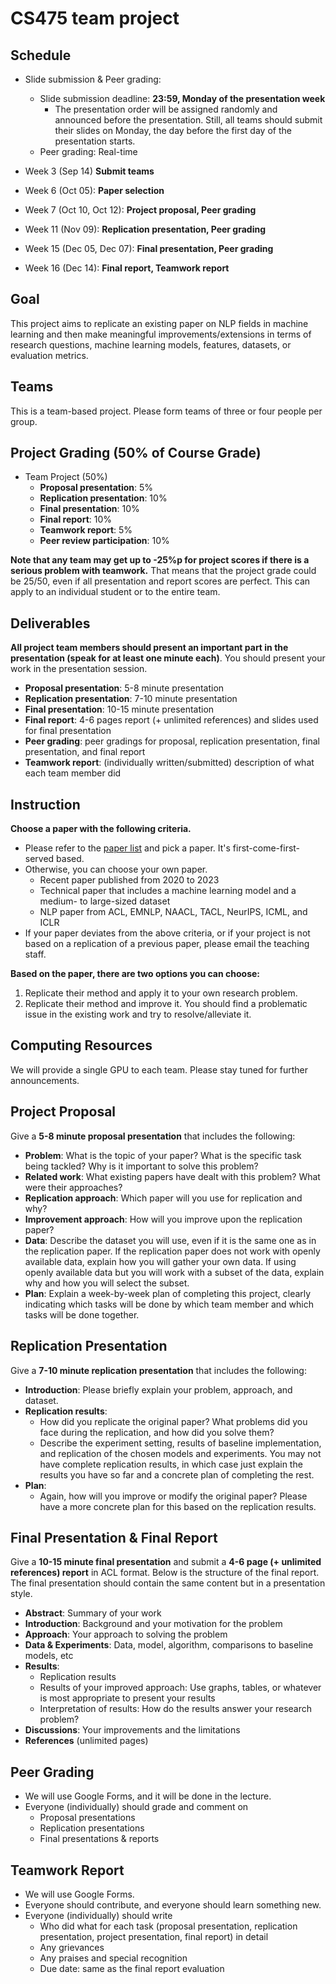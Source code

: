 # CS475 team project

## Schedule
- Slide submission & Peer grading:
  - Slide submission deadline: **23:59, Monday of the presentation week**
    - The presentation order will be assigned randomly and announced before the presentation. Still, all teams should submit their slides on Monday, the day before the first day of the presentation starts.
  - Peer grading: Real-time
 
- Week  3 (Sep 14) **Submit teams**
- Week  6 (Oct 05): **Paper selection**
- Week  7 (Oct 10, Oct 12): **Project proposal, Peer grading**
- Week 11 (Nov 09): **Replication presentation, Peer grading**
- Week 15 (Dec 05, Dec 07): **Final presentation, Peer grading**
- Week 16 (Dec 14): **Final report, Teamwork report**


## Goal
This project aims to replicate an existing paper on NLP fields in machine learning and then make meaningful improvements/extensions in terms of research questions, machine learning models, features, datasets, or evaluation metrics.


## Teams
This is a team-based project. Please form teams of three or four people per group.


## Project Grading (50% of Course Grade)
- Team Project (50%)
  - **Proposal presentation**: 5%
  - **Replication presentation**: 10%
  - **Final presentation**: 10%
  - **Final report**: 10%
  - **Teamwork report**: 5%
  - **Peer review participation**: 10%

**Note that any team may get up to -25%p for project scores if there is a serious problem with teamwork.** That means that the project grade could be 25/50, even if all presentation and report scores are perfect. This can apply to an individual student or to the entire team.


## Deliverables
**All project team members should present an important part in the presentation (speak for at least one minute each)**. You should present your work in the presentation session. 
- **Proposal presentation**: 5-8 minute presentation
- **Replication presentation**: 7-10 minute presentation
- **Final presentation**: 10-15 minute presentation
- **Final report**: 4-6 pages report (+ unlimited references) and slides used for final presentation
- **Peer grading**: peer gradings for proposal, replication presentation, final presentation, and final report
- **Teamwork report**: (individually written/submitted) description of what each team member did


## Instruction
**Choose a paper with the following criteria.** 
- Please refer to the [paper list](https://docs.google.com/spreadsheets/d/1fGJFAD7pBN-Dcqj_kOL4s5rib5un_LEPbC4OL0f3hPA/edit?usp=sharing) and pick a paper. It's first-come-first-served based.
- Otherwise, you can choose your own paper.
  - Recent paper published from 2020 to 2023
  - Technical paper that includes a machine learning model and a medium- to large-sized dataset
  - NLP paper from ACL, EMNLP, NAACL, TACL, NeurIPS, ICML, and ICLR
- If your paper deviates from the above criteria, or if your project is not based on a replication of a previous paper, please email the teaching staff.

**Based on the paper, there are two options you can choose:**
1. Replicate their method and apply it to your own research problem. 
2. Replicate their method and improve it. You should find a problematic issue in the existing work and try to resolve/alleviate it.


## Computing Resources
We will provide a single GPU to each team. Please stay tuned for further announcements.

## Project Proposal
Give a **5-8 minute proposal presentation** that includes the following:
- **Problem**: What is the topic of your paper? What is the specific task being tackled? Why is it important to solve this problem?
- **Related work**: What existing papers have dealt with this problem? What were their approaches?
- **Replication approach**: Which paper will you use for replication and why?
- **Improvement approach**: How will you improve upon the replication paper?
- **Data**: Describe the dataset you will use, even if it is the same one as in the replication paper. If the replication paper does not work with openly available data, explain how you will gather your own data. If using openly available data but you will work with a subset of the data, explain why and how you will select the subset.
- **Plan**: Explain a week-by-week plan of completing this project, clearly indicating which tasks will be done by which team member and which tasks will be done together.


## Replication Presentation
Give a **7-10 minute replication presentation** that includes the following:
- **Introduction**: Please briefly explain your problem, approach, and dataset.
- **Replication results**:
  - How did you replicate the original paper? What problems did you face during the replication, and how did you solve them?
  - Describe the experiment setting, results of baseline implementation, and replication of the chosen models and experiments. You may not have complete replication results, in which case just explain the results you have so far and a concrete plan of completing the rest.
- **Plan**:
  - Again, how will you improve or modify the original paper? Please have a more concrete plan for this based on the replication results.

## Final Presentation & Final Report
Give a **10-15 minute final presentation** and submit a **4-6 page (+ unlimited references) report** in ACL format. Below is the structure of the final report. The final presentation should contain the same content but in a presentation style.
- **Abstract**: Summary of your work
- **Introduction**: Background and your motivation for the problem
- **Approach**: Your approach to solving the problem
- **Data & Experiments**: Data, model, algorithm, comparisons to baseline models, etc
- **Results**:
  - Replication results
  - Results of your improved approach: Use graphs, tables, or whatever is most appropriate to present your results
  - Interpretation of results: How do the results answer your research problem?
- **Discussions**: Your improvements and the limitations
- **References** (unlimited pages)

## Peer Grading
- We will use Google Forms, and it will be done in the lecture.
- Everyone (individually) should grade and comment on
  - Proposal presentations
  - Replication presentations
  - Final presentations & reports

## Teamwork Report
- We will use Google Forms.
- Everyone should contribute, and everyone should learn something new.
- Everyone (individually) should write
  - Who did what for each task (proposal presentation, replication presentation, project presentation, final report) in detail
  - Any grievances
  - Any praises and special recognition
  - Due date: same as the final report evaluation
  
